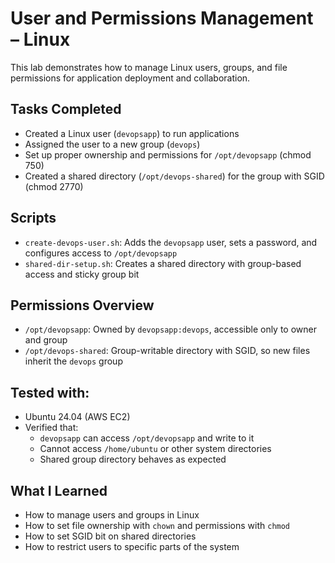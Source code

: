 # User and Permissions Management – Linux

This lab demonstrates how to manage Linux users, groups, and file permissions for application deployment and collaboration.

## Tasks Completed

- Created a Linux user (`devopsapp`) to run applications
- Assigned the user to a new group (`devops`)
- Set up proper ownership and permissions for `/opt/devopsapp` (chmod 750)
- Created a shared directory (`/opt/devops-shared`) for the group with SGID (chmod 2770)

## Scripts

- `create-devops-user.sh`: Adds the `devopsapp` user, sets a password, and configures access to `/opt/devopsapp`
- `shared-dir-setup.sh`: Creates a shared directory with group-based access and sticky group bit

## Permissions Overview

- `/opt/devopsapp`: Owned by `devopsapp:devops`, accessible only to owner and group
- `/opt/devops-shared`: Group-writable directory with SGID, so new files inherit the `devops` group

## Tested with:

- Ubuntu 24.04 (AWS EC2)
- Verified that:
  - `devopsapp` can access `/opt/devopsapp` and write to it
  - Cannot access `/home/ubuntu` or other system directories
  - Shared group directory behaves as expected

## What I Learned

- How to manage users and groups in Linux
- How to set file ownership with `chown` and permissions with `chmod`
- How to set SGID bit on shared directories
- How to restrict users to specific parts of the system


